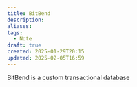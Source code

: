 ```yaml
---
title: BitBend
description: 
aliases: 
tags:
  - Note
draft: true
created: 2025-01-29T20:15
updated: 2025-02-05T16:59
---
```

BitBend is a custom transactional database